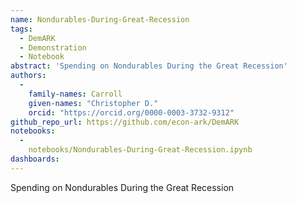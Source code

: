 ```yaml
---
name: Nondurables-During-Great-Recession
tags:
  - DemARK
  - Demonstration
  - Notebook
abstract: 'Spending on Nondurables During the Great Recession'
authors:
  -
    family-names: Carroll
    given-names: "Christopher D."
    orcid: "https://orcid.org/0000-0003-3732-9312"
github_repo_url: https://github.com/econ-ark/DemARK
notebooks:
  - 
    notebooks/Nondurables-During-Great-Recession.ipynb
dashboards:
---
```


Spending on Nondurables During the Great Recession
